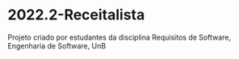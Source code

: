 # 2022.2-Receitalista
Projeto criado por estudantes da disciplina Requisitos de Software, Engenharia de Software, UnB
